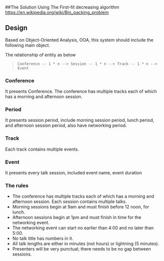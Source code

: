 ##The Solution
Using The First-fit decreasing algorithm https://en.wikipedia.org/wiki/Bin_packing_problem

## Design
Based on Object-Oriented Analysis, OOA, this system should include the following main object.

The relationship of entity as below
> `Conference -- 1 * n --> Session -- 1 * n --> Track -- 1 * n --> Event `


### Conference 
It presents Conference.
The conference has multiple tracks each of which has a morning and afternoon session.

### Period
It presents session period, include morning session period, lunch period, and afternoon session period, also have networking period.

### Track
Each track contains multiple events.

### Event
It presents every talk session, included event name, event duration

### The rules

- The conference has multiple tracks each of which has a morning and afternoon session.
Each session contains multiple talks.
- Morning sessions begin at 9am and must finish before 12 noon, for lunch.
- Afternoon sessions begin at 1pm and must finish in time for the networking event.
- The networking event can start no earlier than 4:00 and no later than 5:00.
- No talk title has numbers in it.
- All talk lengths are either in minutes (not hours) or lightning (5 minutes).
- Presenters will be very punctual; there needs to be no gap between sessions.